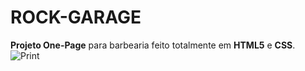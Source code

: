 # ROCK-GARAGE
**Projeto One-Page** para barbearia feito totalmente em **HTML5** e **CSS**.
![Print](https://user-images.githubusercontent.com/114504342/202596265-a34c1bb1-384d-4dc7-97f1-ea280ef51bb6.png)
